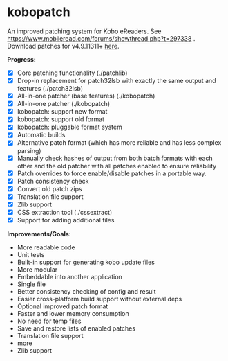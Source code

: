 # kobopatch
An improved patching system for Kobo eReaders. See https://www.mobileread.com/forums/showthread.php?t=297338 . Download patches for v4.9.11311+ [here](https://github.com/geek1011/kobopatch-patches/releases/latest).

**Progress:**
- [X] Core patching functionality (./patchlib)
- [X] Drop-in replacement for patch32lsb with exactly the same output and features (./patch32lsb)
- [X] All-in-one patcher (base features) (./kobopatch)
- [X] All-in-one patcher (./kobopatch)
- [X] kobopatch: support new format
- [X] kobopatch: support old format
- [X] kobopatch: pluggable format system
- [X] Automatic builds
- [X] Alternative patch format (which has more reliable and has less complex parsing)
- [X] Manually check hashes of output from both batch formats with each other and the old patcher with all patches enabled to ensure reliability
- [X] Patch overrides to force enable/disable patches in a portable way.
- [X] Patch consistency check
- [X] Convert old patch zips
- [X] Translation file support
- [X] Zlib support
- [X] CSS extraction tool (./cssextract)
- [X] Support for adding additional files

**Improvements/Goals:**
- More readable code
- Unit tests
- Built-in support for generating kobo update files
- More modular
- Embeddable into another application
- Single file
- Better consistency checking of config and result
- Easier cross-platform build support without external deps
- Optional improved patch format
- Faster and lower memory consumption
- No need for temp files
- Save and restore lists of enabled patches
- Translation file support
- more
- Zlib support